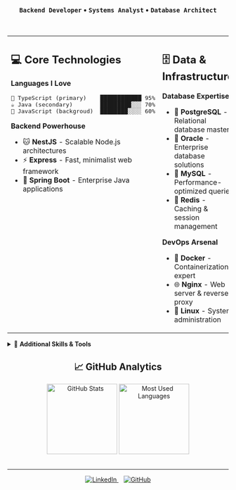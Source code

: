 <div align="center">

### `Backend Developer` • `Systems Analyst` • `Database Architect`

</div>

<br>

<table align="center">
<tr>
<td valign="top" width="50%">

## 💻 Core Technologies

**Languages I Love**

<pre>
📘 TypeScript (primary)    ████████████ 95%
☕ Java (secondary)        █████████░░░ 70%
🌟 JavaScript (backgroud)  ████████░░░░ 60%
</pre>

**Backend Powerhouse**

-   🐱 **NestJS** - Scalable Node.js architectures
-   ⚡ **Express** - Fast, minimalist web framework
-   🍃 **Spring Boot** - Enterprise Java applications

</td>
<td valign="top" width="50%">

## 🗄️ Data & Infrastructure

**Database Expertise**

-   🐘 **PostgreSQL** - Relational database mastery
-   🔶 **Oracle** - Enterprise database solutions
-   🐬 **MySQL** - Performance-optimized queries
-   🔴 **Redis** - Caching & session management

**DevOps Arsenal**

-   🐳 **Docker** - Containerization expert
-   🌐 **Nginx** - Web server & reverse proxy
-   🐧 **Linux** - System administration

</td>
</tr>
</table>

<details>
<summary>🔧 <strong>Additional Skills & Tools</strong></summary>
<br>

**Testing & Quality**

-   🧪 **Jest** - JavaScript testing framework
-   🚀 **CI/CD** - Continuous integration & deployment

**Message Brokers**

-   🐰 **RabbitMQ** - Reliable message queuing
-   📊 **Apache Kafka** - Stream processing platform

**Monitoring & Observability**

-   📈 **Prometheus** - Metrics collection
-   📊 **Grafana** - Data visualization

**Architecture & Design Patterns**

-   🏗️ **Clean Architecture** - Maintainable system design
-   🔧 **SOLID Principles** - Object-oriented design excellence
-   🏛️ **Domain-Driven Design (DDD)** - Complex domain modeling
-   🎯 **Design Patterns** - Proven software solutions

**Frontend (when needed)**

-   ⚛️ **React**, **NextJS** **Angular**

**Other Languages**

-   🔷 **C#**, **C**, **Python**, **Kotlin**

</details>

<div align="center">

## 📈 GitHub Analytics

<div align="center">
  <a href="https://github.com/jheisonnovak" style="text-decoration: none; color: inherit;">
    <img height="160em" src="https://github-readme-stats-jheison-novak.vercel.app/api?username=jheisonnovak&show_icons=true&count_private=true&ring_color=65E0BD&hide=prs,issues&include_all_commits=true&rank_icon=github&hide_border=true&bg_color=0D1116&text_color=FDFFF5&title_color=65E0BD&icon_color=65E0BD&cache_seconds=43200" alt="GitHub Stats">
    <img height="160em" src="https://github-readme-stats-jheison-novak.vercel.app/api/top-langs/?username=jheisonnovak&layout=compact&theme=chartreuse-dark&hide_border=true&bg_color=0D1116&title_color=65E0BD&cache_seconds=43200" alt="Most Used Languages">
  </a>
</div>

</div>

<br>

---

<div align="center">

<a href="https://www.linkedin.com/in/jheison-novak-017363288/">
  <img src="https://img.shields.io/badge/LinkedIn-Connect-0077B5?style=for-the-badge&logo=linkedin&logoColor=white" alt="LinkedIn">
</a>
&nbsp;&nbsp;
<a href="https://github.com/jheisonnovak">
  <img src="https://img.shields.io/badge/GitHub-Follow-181717?style=for-the-badge&logo=github&logoColor=white" alt="GitHub">
</a>

</div>
